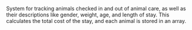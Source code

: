 System for tracking animals checked in and out of animal care, as well as their descriptions like gender, weight, age, and length of stay.
This calculates the total cost of the stay, and each animal is stored in an array.
